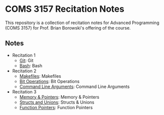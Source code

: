 # COMS 3157 Recitation Notes

This repository is a collection of recitation notes for Advanced Programming (COMS 3157)
for Prof. Brian Borowski's offering of the course.


## Notes

- Recitation 1
    - [Git](recitation_1/git.md): Git
    - [Bash](recitation_1/bash.md): Bash
- Recitation 2
    - [Makefiles](recitation_2/makefile.md): Makefiles
    - [Bit Operations](recitation_2/bit_operators.md): Bit Operations
    - [Command Line Arguments](recitation_2/command_line_arguments.md): Command Line Arguments
- Recitation 3
    - [Memory & Pointers](recitation_3/memorypointers.md): Memory & Pointers
    - [Structs and Unions](recitation_3/structs-unions.md): Structs & Unions
    - [Function Pointers](recitation_3/function-pointers.md): Function Pointers
    
